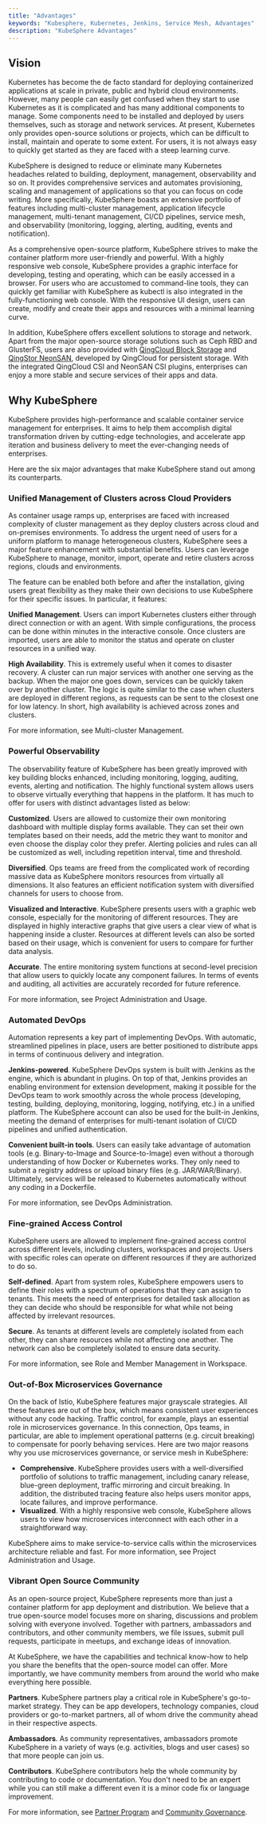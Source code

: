 ```yaml
---
title: "Advantages"
keywords: "Kubesphere, Kubernetes, Jenkins, Service Mesh, Advantages"
description: "KubeSphere Advantages"
---
```


## Vision

Kubernetes has become the de facto standard for deploying containerized applications at scale in private, public and hybrid cloud environments. However, many people can easily get confused when they start to use Kubernetes as it is complicated and has many additional components to manage. Some components need to be installed and deployed by users themselves, such as storage and network services. At present, Kubernetes only provides open-source solutions or projects, which can be difficult to install, maintain and operate to some extent. For users, it is not always easy to quickly get started as they are faced with a steep learning curve.

KubeSphere is designed to reduce or eliminate many Kubernetes headaches related to building, deployment, management, observability and so on. It provides comprehensive services and automates provisioning, scaling and management of applications so that you can focus on code writing. More specifically, KubeSphere boasts an extensive portfolio of features including multi-cluster management, application lifecycle management, multi-tenant management, CI/CD pipelines, service mesh, and observability (monitoring, logging, alerting, auditing, events and notification).

As a comprehensive open-source platform, KubeSphere strives to make the container platform more user-friendly and powerful. With a highly responsive web console, KubeSphere provides a graphic interface for developing, testing and operating, which can be easily accessed in a browser. For users who are accustomed to command-line tools, they can quickly get familiar with KubeSphere as kubectl is also integrated in the fully-functioning web console. With the responsive UI design, users can create, modify and create their apps and resources with a minimal learning curve.

In addition, KubeSphere offers excellent solutions to storage and network. Apart from the major open-source storage solutions such as Ceph RBD and GlusterFS, users are also provided with [QingCloud Block Storage](https://docs.qingcloud.com/product/storage/volume/) and [QingStor NeonSAN](https://docs.qingcloud.com/product/storage/volume/super_high_performance_shared_volume/), developed by QingCloud for persistent storage. With the integrated QingCloud CSI and NeonSAN CSI plugins, enterprises can enjoy a more stable and secure services of their apps and data.

## Why KubeSphere

KubeSphere provides high-performance and scalable container service management for enterprises. It aims to help them accomplish digital transformation driven by cutting-edge technologies, and accelerate app iteration and business delivery to meet the ever-changing needs of enterprises.

Here are the six major advantages that make KubeSphere stand out among its counterparts.

### Unified Management of Clusters across Cloud Providers

As container usage ramps up, enterprises are faced with increased complexity of cluster management as they deploy clusters across cloud and on-premises environments. To address the urgent need of users for a uniform platform to manage heterogeneous clusters, KubeSphere sees a major feature enhancement with substantial benefits. Users can leverage KubeSphere to manage, monitor, import, operate and retire clusters across regions, clouds and environments.

The feature can be enabled both before and after the installation, giving users great flexibility as they make their own decisions to use KubeSphere for their specific issues. In particular, it features:

**Unified Management**. Users can import Kubernetes clusters either through direct connection or with an agent. With simple configurations, the process can be done within minutes in the interactive console. Once clusters are imported, users are able to monitor the status and operate on cluster resources in a unified way.

**High Availability**. This is extremely useful when it comes to disaster recovery. A cluster can run major services with another one serving as the backup. When the major one goes down, services can be quickly taken over by another cluster. The logic is quite similar to the case when clusters are deployed in different regions, as requests can be sent to the closest one for low latency. In short, high availability is achieved across zones and clusters.

For more information, see Multi-cluster Management.

### Powerful Observability

The observability feature of KubeSphere has been greatly improved with key building blocks enhanced, including monitoring, logging, auditing, events, alerting and notification. The highly functional system allows users to observe virtually everything that happens in the platform. It has much to offer for users with distinct advantages listed as below:

**Customized**. Users are allowed to customize their own monitoring dashboard with multiple display forms available. They can set their own templates based on their needs, add the metric they want to monitor and even choose the display color they prefer. Alerting policies and rules can all be customized as well, including repetition interval, time and threshold.

**Diversified**. Ops teams are freed from the complicated work of recording massive data as KubeSphere monitors resources from virtually all dimensions. It also features an efficient notification system with diversified channels for users to choose from.

**Visualized and Interactive**. KubeSphere presents users with a graphic web console, especially for the monitoring of different resources. They are displayed in highly interactive graphs that give users a clear view of what is happening inside a cluster. Resources at different levels can also be sorted based on their usage, which is convenient for users to compare for further data analysis.

**Accurate**. The entire monitoring system functions at second-level precision that allow users to quickly locate any component failures. In terms of events and auditing, all activities are accurately recorded for future reference.

For more information, see Project Administration and Usage.

### Automated DevOps

Automation represents a key part of implementing DevOps. With automatic, streamlined pipelines in place, users are better positioned to distribute apps in terms of continuous delivery and integration.

**Jenkins-powered**. KubeSphere DevOps system is built with Jenkins as the engine, which is abundant in plugins. On top of that, Jenkins provides an enabling environment for extension development, making it possible for the DevOps team to work smoothly across the whole process (developing, testing, building, deploying, monitoring, logging, notifying, etc.) in a unified platform. The KubeSphere account can also be used for the built-in Jenkins, meeting the demand of enterprises for multi-tenant isolation of CI/CD pipelines and unified authentication.

**Convenient built-in tools**. Users can easily take advantage of automation tools (e.g. Binary-to-Image and Source-to-Image) even without a thorough understanding of how Docker or Kubernetes works. They only need to submit a registry address or upload binary files (e.g. JAR/WAR/Binary). Ultimately, services will be released to Kubernetes automatically without any coding in a Dockerfile.

For more information, see DevOps Administration.

### Fine-grained Access Control

KubeSphere users are allowed to implement fine-grained access control across different levels, including clusters, workspaces and projects. Users with specific roles can operate on different resources if they are authorized to do so.

**Self-defined**. Apart from system roles, KubeSphere empowers users to define their roles with a spectrum of operations that they can assign to tenants. This meets the need of enterprises for detailed task allocation as they can decide who should be responsible for what while not being affected by irrelevant resources.

**Secure**. As tenants at different levels are completely isolated from each other, they can share resources while not affecting one another. The network can also be completely isolated to ensure data security.

For more information, see Role and Member Management in Workspace.

### Out-of-Box Microservices Governance

On the back of Istio, KubeSphere features major grayscale strategies. All these features are out of the box, which means consistent user experiences without any code hacking. Traffic control, for example, plays an essential role in microservices governance. In this connection, Ops teams, in particular, are able to implement operational patterns (e.g. circuit breaking) to compensate for poorly behaving services. Here are two major reasons why you use microservices governance, or service mesh in KubeSphere:

- **Comprehensive**. KubeSphere provides users with a well-diversified portfolio of solutions to traffic management, including canary release, blue-green deployment, traffic mirroring and circuit breaking. In addition, the distributed tracing feature also helps users monitor apps, locate failures, and improve performance. 
- **Visualized**. With a highly responsive web console, KubeSphere allows users to view how microservices interconnect with each other in a straightforward way.

KubeSphere aims to make service-to-service calls within the microservices architecture reliable and fast. For more information, see Project Administration and Usage.

### Vibrant Open Source Community

As an open-source project, KubeSphere represents more than just a container platform for app deployment and distribution. We believe that a true open-source model focuses more on sharing, discussions and problem solving with everyone involved. Together with partners, ambassadors and contributors, and other community members, we file issues, submit pull requests, participate in meetups, and exchange ideas of innovation.

At KubeSphere, we have the capabilities and technical know-how to help you share the benefits that the open-source model can offer. More importantly, we have community members from around the world who make everything here possible.

**Partners**. KubeSphere partners play a critical role in KubeSphere's go-to-market strategy. They can be app developers, technology companies, cloud providers or go-to-market partners, all of whom drive the community ahead in their respective aspects.

**Ambassadors**. As community representatives, ambassadors promote KubeSphere in a variety of ways (e.g. activities, blogs and user cases) so that more people can join us.

**Contributors**. KubeSphere contributors help the whole community by contributing to code or documentation. You don't need to be an expert while you can still make a different even it is a minor code fix or language improvement.

For more information, see [Partner Program](https://kubesphere.io/partner/) and [Community Governance](https://kubesphere.io/contribution/).